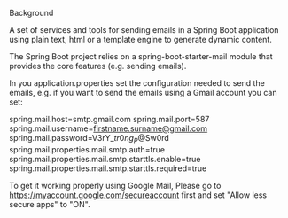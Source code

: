 Background

A set of services and tools for sending emails in a Spring Boot application using plain text, html or a template engine to generate dynamic content.

The Spring Boot project relies on a spring-boot-starter-mail module  that provides the core features (e.g. sending emails).

In you application.properties set the configuration needed to send the emails, e.g. if you want to send the emails using a Gmail account you can set:

spring.mail.host=smtp.gmail.com
spring.mail.port=587
spring.mail.username=firstname.surname@gmail.com
spring.mail.password=V3rY_$tr0ng_P@$Sw0rd
spring.mail.properties.mail.smtp.auth=true
spring.mail.properties.mail.smtp.starttls.enable=true
spring.mail.properties.mail.smtp.starttls.required=true



To get it working properly using Google Mail, Please go to https://myaccount.google.com/secureaccount first and set "Allow less secure apps" to "ON".